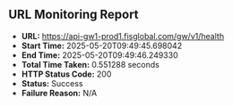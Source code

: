 ## URL Monitoring Report

- **URL:** https://api-gw1-prod1.fisglobal.com/gw/v1/health
- **Start Time:** 2025-05-20T09:49:45.698042
- **End Time:** 2025-05-20T09:49:46.249330
- **Total Time Taken:** 0.551288 seconds
- **HTTP Status Code:** 200
- **Status:** Success
- **Failure Reason:** N/A
